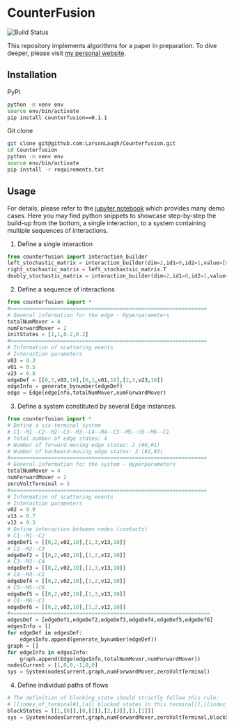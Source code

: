 # CounterFusion

![Build Status](https://github.com/LarsonLaugh/Counterfusion/actions/workflows/ci.yml/badge.svg)

This repository implements algorithms for a paper in preparation. To dive deeper, please visit
[my personal website](http://lixianphwang.com/projects/1_project/).


## Installation
PyPI
```bash
python -m venv env
source env/bin/activate
pip install counterfusion==0.1.1
```

Git clone 
```bash
git clone git@github.com:LarsonLaugh/Counterfusion.git
cd Counterfusion
python -m venv env
source env/bin/activate
pip install -r requirements.txt
```

## Usage

For details, please refer to the [jupyter notebook](demo.ipynb) which provides many demo cases. Here you may find python
snippets to showcase step-by-step the build-up from the bottom, a single interaction, to a system containing multiple sequences of
interactions.

1. Define a single interaction

```python
from counterfusion import interaction_builder
left_stochastic_matrix = interaction_builder(dim=2,id1=0,id2=1,value=[0.1,0.3])
right_stochastic_matrix = left_stochastsic_matrix.T
doubly_stochastic_matrix = interaction_builder(dim=2,id1=0,id2=1,value=0.5)
```

2. Define a sequence of interactions

```python
from counterfusion import *
#===============================================================
# General information for the edge - Hyperparameters
totalNumMover = 4
numForwardMover = 2
initStates = [1,1,0.2,0.2]
#===============================================================
# Information of scattering events 
# Interaction parameters
v03 = 0.3
v01 = 0.5
v23 = 0.8
edgeDef = [[0,3,v03,10],[0,1,v01,10],[2,3,v23,10]]
edgeInfo = generate_bynumber(edgeDef)
edge = Edge(edgeInfo,totalNumMover,numForwardMover)
```
3. Define a system constituted by several Edge instances.

```python
from counterfusion import *
# Define a six-terminal system
# C1--M1--C2--M2--C3--M3--C4--M4--C5--M5--C6--M6--C1
# Total number of edge states: 4
# Number of forward-moving edge states: 2 (#0,#1)
# Number of backward-moving edge states: 2 (#2,#3)
#===============================================================
# General information for the system - Hyperparameters
totalNumMover = 4
numForwardMover = 2
zeroVoltTerminal = 3
#===============================================================
# Information of scattering events 
# Interaction parameters
v02 = 0.9
v13 = 0.7
v12 = 0.3
# Define interaction between nodes (contacts)
# C1--M1--C2
edgeDef1 = [[0,2,v02,10],[1,3,v13,10]]
# C2--M2--C3
edgeDef2 = [[0,2,v02,10],[1,2,v12,10]]
# C3--M3--C4
edgeDef3 = [[0,2,v02,10],[1,3,v13,10]]
# C4--M4--C5
edgeDef4 = [[0,2,v02,10],[1,2,v12,10]]
# C5--M5--C6
edgeDef5 = [[0,2,v02,10],[1,3,v13,10]]
# C6--M6--C1
edgeDef6 = [[0,2,v02,10],[1,2,v12,10]]
#================================================================
edgesDef = [edgeDef1,edgeDef2,edgeDef3,edgeDef4,edgeDef5,edgeDef6]
edgesInfo = []
for edgeDef in edgesDef:
    edgesInfo.append(generate_bynumber(edgeDef))
graph = []
for edgeInfo in edgesInfo:
    graph.append(Edge(edgeInfo,totalNumMover,numForwardMover))
nodesCurrent = [1,0,0,-1,0,0]
sys = System(nodesCurrent,graph,numForwardMover,zeroVoltTerminal)
```

4. Define individual paths of flows

```python
# The definition of blocking_state should strictly follow this rule: 
# [[index_of_terminal#1,[all blocked states in this terminal]],[[index_of_terminal#2,[all blocked states in this terminal],...]]]
blockStates = [[1,[0]],[0,[2]],[2,[3]],[3,[1]]]
sys = System(nodesCurrent,graph,numForwardMover,zeroVoltTerminal,blockStates)
```
